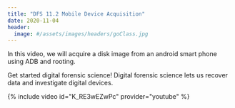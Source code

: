 ```yaml
---
title: "DFS 11.2 Mobile Device Acquisition"
date: 2020-11-04
header:
  image: #/assets/images/headers/goClass.jpg
---
```


In this video, we will acquire a disk image from an android smart phone using ADB and rooting.

Get started digital forensic science! Digital forensic science lets us recover data and investigate digital devices.

{% include video id="K_RE3wEZwPc" provider="youtube" %}